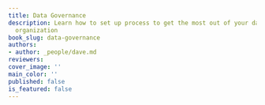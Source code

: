 ```yaml
---
title: Data Governance
description: Learn how to set up process to get the most out of your data in your
  organization
book_slug: data-governance
authors:
- author: _people/dave.md
reviewers:
cover_image: ''
main_color: ''
published: false
is_featured: false
---
```

